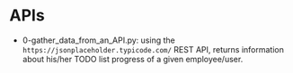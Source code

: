 # APIs

* 0-gather_data_from_an_API.py: using the `https://jsonplaceholder.typicode.com/` REST API, returns information about his/her TODO list progress of a given employee/user.


